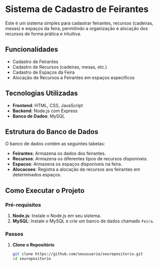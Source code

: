 # Sistema de Cadastro de Feirantes

Este é um sistema simples para cadastrar feirantes, recursos (cadeiras, mesas) e espaços da feira, permitindo a organização e alocação dos recursos de forma prática e intuitiva.

## Funcionalidades

- Cadastro de Feirantes
- Cadastro de Recursos (cadeiras, mesas, etc.)
- Cadastro de Espaços da Feira
- Alocação de Recursos a Feirantes em espaços específicos

## Tecnologias Utilizadas

- **Frontend**: HTML, CSS, JavaScript
- **Backend**: Node.js com Express
- **Banco de Dados**: MySQL

## Estrutura do Banco de Dados

O banco de dados contém as seguintes tabelas:

- **Feirantes**: Armazena os dados dos feirantes.
- **Recursos**: Armazena os diferentes tipos de recursos disponíveis.
- **Espacos**: Armazena os espaços disponíveis na feira.
- **Alocacoes**: Registra a alocação de recursos aos feirantes em determinados espaços.

## Como Executar o Projeto

### Pré-requisitos

1. **Node.js**: Instale o Node.js em seu sistema.
2. **MySQL**: Instale o MySQL e crie um banco de dados chamado `Feira`.

### Passos

1. **Clone o Repositório**

   ```bash
   git clone https://github.com/seuusuario/seurepositorio.git
   cd seurepositorio
